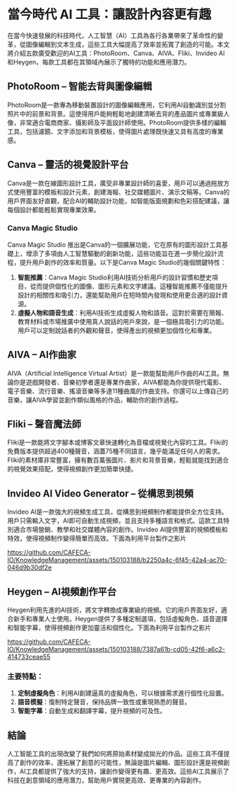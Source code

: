 # 當今時代 AI 工具：讓設計內容更有趣

在當今快速發展的科技時代，人工智慧（AI）工具為各行各業帶來了革命性的變革，從圖像編輯到文本生成，這些工具大幅提高了效率並拓寬了創造的可能。本文將介紹五款廣受歡迎的AI工具：PhotoRoom、Canva、AIVA、Fliki、Invideo AI和Heygen，每款工具都在其領域內展示了獨特的功能和應用潛力。

## PhotoRoom – 智能去背與圖像編輯

PhotoRoom是一款專為移動裝置設計的圖像編輯應用，它利用AI自動識別並分割照片中的前景和背景。這使得用戶能夠輕鬆地創建清晰去背的產品圖片或專業級人像，非常適合電商商家、攝影師及平面設計師使用。PhotoRoom提供多樣的編輯工具，包括濾鏡、文字添加和背景模板，使得圖片處理既快速又具有高度的專業感。

## Canva – 靈活的視覺設計平台

Canva是一款在線圖形設計工具，廣受非專業設計師的喜愛，用戶可以通過拖放方式使用豐富的模板和設計元素，創建海報、社交媒體圖片、演示文稿等。Canva的用戶界面友好直觀，配合AI的輔助設計功能，如智能版面規劃和色彩搭配建議，讓每個設計都能輕鬆實現專業效果。

### Canva Magic Studio

Canva Magic Studio 推出是Canva的一個擴展功能，它在原有的圖形設計工具基礎上，增添了多項由人工智慧驅動的創新功能，這些功能旨在進一步簡化設計流程，提升用戶創作的效率和質量。以下是Canva Magic Studio的幾個關鍵特性：

1. **智能推薦**：Canva Magic Studio利用AI技術分析用戶的設計習慣和歷史項目，從而提供個性化的圖像、圖形元素和文字建議。這種智能推薦不僅能提升設計的相關性和吸引力，還能幫助用戶在短時間內發現和使用更合適的設計資源。
2. **虛擬人物和語音生成**：利用AI技術生成虛擬人物和語音。這對於需要在簡報、教育材料或市場推廣中使用真人說話的用戶來說，是一個極具吸引力的功能。用戶可以定制說話者的外觀和聲音，使得產出的視頻更加個性化和專業。

## AIVA – AI作曲家

AIVA（Artificial Intelligence Virtual Artist）是一款能幫助用戶作曲的AI工具。無論你是遊戲開發者、音樂初學者還是專業作曲家，AIVA都能為你提供現代電影、電子音樂、流行音樂、搖滾音樂等多達11種曲風的作曲支持。你還可以上傳自己的音樂，讓AIVA學習並創作類似風格的作品，輔助你的創作過程。

## Fliki – 聲音魔法師

Fliki是一款能將文字腳本或博客文章快速轉化為音檔或視覺化內容的工具。Fliki的免費版本提供超過400種聲音，涵蓋75種不同語言，幾乎能滿足任何人的需求。Fliki的素材庫非常豐富，擁有數百萬張圖片、影片和背景音樂，輕鬆就能找到適合的視覺效果搭配，使得視頻創作更加簡單快捷。

## Invideo AI Video Generator – 從構思到視頻

Invideo AI是一款強大的視頻生成工具，從構思到視頻制作都能提供全方位支持。用戶只需輸入文字，AI即可自動生成視頻，並且支持多種語言和格式。這款工具特別適合市場營銷、教學和社交媒體內容的創作。Invideo AI提供豐富的視頻模板和特效，使得視頻制作變得簡單而高效。下面為利用平台製作之影片

https://github.com/CAFECA-IO/KnowledgeManagement/assets/150103188/b2250a4c-6f45-42a4-ac70-046d9b30df2e

## Heygen – AI視頻創作平台

Heygen利用先進的AI技術，將文字轉換成專業級的視頻。它的用戶界面友好，適合新手和專業人士使用。Heygen提供了多種定制選項，包括虛擬角色、語音選擇和智能字幕，使得視頻創作更加靈活和個性化。下面為利用平台製作之影片

https://github.com/CAFECA-IO/KnowledgeManagement/assets/150103188/7387a61b-cd05-42f6-a6c2-414733ceae55

### 主要特點：
1. **定制虛擬角色**：利用AI創建逼真的虛擬角色，可以根據需求進行個性化設置。
2. **語音模擬**：復制特定聲音，保持品牌一致性或重現熟悉的聲音。
3. **智能字幕**：自動生成和翻譯字幕，提升視頻的可及性。

## 結論

人工智能工具的出現改變了我們如何將原始素材變成拋光的作品。這些工具不僅提高了創作的效率，還拓展了創意的可能性，無論是圖片編輯、圖形設計還是視頻創作，AI工具都提供了強大的支持，讓創作變得更有趣、更高效。這些AI工具展示了科技在創意領域的應用潛力，幫助用戶實現更高效、更專業的內容創作。

